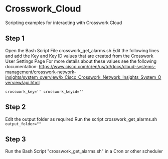 # Crosswork_Cloud
Scripting examples for interacting with Crosswork Cloud

## Step 1 
Open the Bash Script File crosswork_get_alarms.sh
Edit the following lines and add the Key and Key ID values that are created from the Crosswork User Settings Page
For more details about these values see the following documentation:
<https://www.cisco.com/c/en/us/td/docs/cloud-systems-management/crosswork-network-insights/system_overview/b_Cisco_Crosswork_Network_Insights_System_Overview/api.html>

``
crosswork_key=''
crosswork_keyid=''
``
## Step 2 
Edit the output folder as required Run the script crosswork_get_alarms.sh
``
output_folder=""
``

## Step 3 
Run the Bash Script "crosswork_get_alarms.sh" in a Cron or other scheduler